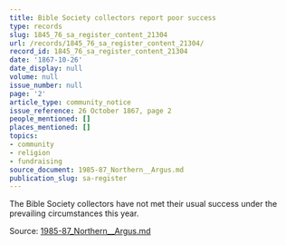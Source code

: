 ```yaml
---
title: Bible Society collectors report poor success
type: records
slug: 1845_76_sa_register_content_21304
url: /records/1845_76_sa_register_content_21304/
record_id: 1845_76_sa_register_content_21304
date: '1867-10-26'
date_display: null
volume: null
issue_number: null
page: '2'
article_type: community_notice
issue_reference: 26 October 1867, page 2
people_mentioned: []
places_mentioned: []
topics:
- community
- religion
- fundraising
source_document: 1985-87_Northern__Argus.md
publication_slug: sa-register
---
```


The Bible Society collectors have not met their usual success under the prevailing circumstances this year.

Source: [1985-87_Northern__Argus.md](/downloads/markdown/1985-87_Northern__Argus.md)
